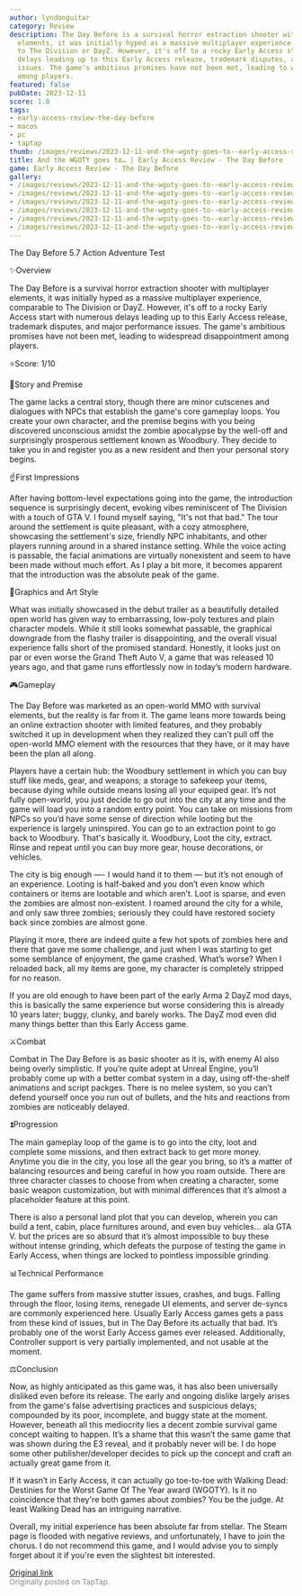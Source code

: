 ```yaml
---
author: lyndonguitar
category: Review
description: The Day Before is a survival horror extraction shooter with multiplayer
  elements, it was initially hyped as a massive multiplayer experience, comparable
  to The Division or DayZ. However, it's off to a rocky Early Access start with numerous
  delays leading up to this Early Access release, trademark disputes, and major performance
  issues. The game's ambitious promises have not been met, leading to widespread disappointment
  among players.
featured: false
pubDate: 2023-12-11
score: 1.0
tags:
- early-access-review-the-day-before
- macos
- pc
- taptap
thumb: /images/reviews/2023-12-11-and-the-wgoty-goes-to--early-access-review---the-day-before-0.avif
title: And the WGOTY goes to… | Early Access Review - The Day Before
game: Early Access Review - The Day Before
gallery:
- /images/reviews/2023-12-11-and-the-wgoty-goes-to--early-access-review---the-day-before-0.avif
- /images/reviews/2023-12-11-and-the-wgoty-goes-to--early-access-review---the-day-before-1.avif
- /images/reviews/2023-12-11-and-the-wgoty-goes-to--early-access-review---the-day-before-2.avif
- /images/reviews/2023-12-11-and-the-wgoty-goes-to--early-access-review---the-day-before-3.avif
- /images/reviews/2023-12-11-and-the-wgoty-goes-to--early-access-review---the-day-before-4.avif
- /images/reviews/2023-12-11-and-the-wgoty-goes-to--early-access-review---the-day-before-5.avif
---
```

The Day Before
5.7
Action
Adventure
Test

✨Overview

The Day Before is a survival horror extraction shooter with multiplayer elements, it was initially hyped as a massive multiplayer experience, comparable to The Division or DayZ. However, it's off to a rocky Early Access start with numerous delays leading up to this Early Access release, trademark disputes, and major performance issues. The game's ambitious promises have not been met, leading to widespread disappointment among players.

⭐️Score: 1/10

📖Story and Premise

The game lacks a central story, though there are minor cutscenes and dialogues with NPCs that establish the game's core gameplay loops. You create your own character, and the premise begins with you being discovered unconscious amidst the zombie apocalypse by the well-off and surprisingly prosperous settlement known as Woodbury. They decide to take you in and register you as a new resident and then your personal story begins.

☝️First Impressions

After having bottom-level expectations going into the game, the introduction sequence is surprisingly decent, evoking vibes reminiscent of The Division with a touch of GTA V. I found myself saying, "It's not that bad." The tour around the settlement is quite pleasant, with a cozy atmosphere, showcasing the settlement's size, friendly NPC inhabitants, and other players running around in a shared instance setting. While the voice acting is passable, the facial animations are virtually nonexistent and seem to have been made without much effort. As I play a bit more, it becomes apparent that the introduction was the absolute peak of the game.

🎨Graphics and Art Style

What was initially showcased in the debut trailer as a beautifully detailed open world has given way to embarrassing, low-poly textures and plain character models. While it still looks somewhat passable, the graphical downgrade from the flashy trailer is disappointing, and the overall visual experience falls short of the promised standard. Honestly, it looks just on par or even worse the Grand Theft Auto V, a game that was released 10 years ago, and that game runs effortlessly now in today’s modern hardware.

🎮Gameplay

The Day Before was marketed as an open-world MMO with survival elements, but the reality is far from it. The game leans more towards being an online extraction shooter with limited features, and they probably switched it up in development when they realized they can’t pull off the open-world MMO element with the resources that they have, or it may have been the plan all along.

Players have a certain hub:  the Woodbury settlement in which you can buy stuff like meds, gear, and weapons; a storage to safekeep your items, because dying while outside means losing all your equiped gear. It’s not fully open-world, you just decide to go out into the city at any time and the game will load you into a random entry point. You can take on missions from NPCs so you’d have some sense of direction while looting but the experience is largely uninspired. You can go to an extraction point to go back to Woodbury. That's basically it. Woodbury, Loot the city, extract. Rinse and repeat until you can buy more gear, house decorations, or vehicles.

The city is big enough —- I would hand it to them — but it’s not enough of an experience. Looting is half-baked and you don’t even know which containers or items are lootable and which aren’t. Loot is sparse, and even the zombies are almost non-existent. I roamed around the city for a while, and only saw three zombies; seriously they could have restored society back since zombies are almost gone.

Playing it more, there are indeed quite a few hot spots of zombies here and there that gave me some challenge, and just when I was starting to get some semblance of enjoyment, the game crashed. What’s worse? When I reloaded back, all my items are gone, my character is completely stripped for no reason.

If you are old enough to have been part of the early Arma 2 DayZ mod days, this is basically the same experience but worse considering this is already 10 years later; buggy, clunky, and barely works. The DayZ mod even did many things better than this Early Access game.

⚔️Combat

Combat in The Day Before is as basic shooter as it is, with enemy AI also being overly simplistic. If you’re quite adept at Unreal Engine, you’ll probably come up with a better combat system in a day, using off-the-shelf animations and script packges. There is no melee system, so you can’t defend yourself once you run out of bullets, and the hits and reactions from zombies are noticeably delayed.

⏫Progression

The main gameplay loop of the game is to go into the city, loot and complete some missions, and then extract back to get more money. Anytime you die in the city, you lose all the gear you bring, so it’s a matter of balancing resources and being careful in how you roam outside. There are three character classes to choose from when creating a character, some basic weapon customization, but with minimal differences that it’s almost a placeholder feature at this point.

There is also a personal land plot that you can develop, wherein you can build a tent, cabin, place furnitures around, and even buy vehicles… ala GTA V. but the prices are so absurd that it’s almost impossible to buy these without intense grinding, which defeats the purpose of testing the game in Early Access, when things are locked to pointless impossible grinding.

📊Technical Performance

The game suffers from massive stutter issues, crashes, and bugs. Falling through the floor, losing items, renegade UI elements, and server de-syncs are commonly experienced here. Usually Early Access games gets a pass from these kind of issues, but in The Day Before its actually that bad. It’s probably one of the worst Early Access games ever released. Additionally, Controller support is very partially implemented, and not usable at the moment.

⚖️Conclusion

Now, as highly anticipated as this game was, it has also been universally disliked even before its release. The early and ongoing dislike largely arises from the game's false advertising practices and suspicious delays; compounded by its poor, incomplete, and buggy state at the moment. However, beneath all this mediocrity lies a decent zombie survival game concept waiting to happen. It’s a shame that this wasn’t the same game that was shown during the E3 reveal, and it probably never will be. I do hope some other publisher/developer decides to pick up the concept and craft an actually great game from it.

If it wasn’t in Early Access, it can actually go toe-to-toe with Walking Dead: Destinies for the Worst Game Of The Year award (WGOTY). Is it no coincidence that they're both games about zombies? You be the judge. At least Walking Dead has an intriguing narrative.

Overall, my initial experience has been absolute far from stellar. The Steam page is flooded with negative reviews, and unfortunately, I have to join the chorus. I do not recommend this game, and I would advise you to simply forget about it if you're even the slightest bit interested.

[Original link](https://www.taptap.io/post/6651039)<br><span style="font-size: 0.95em; color: #888;">Originally posted on TapTap.</span>